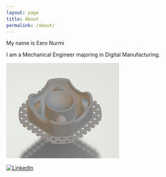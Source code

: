 ```yaml
---
layout: page
title: About
permalink: /about/
---
```


My name is Eero Nurmi

I am a Mechanical Engineer majoring in Digital Manufacturing. 

<img src="docs/images/PicoGK_fixt1.svg" alt="My first fixture using PicoGK by LEAP71" width="300">



[![LinkedIn](https://upload.wikimedia.org/wikipedia/commons/8/81/LinkedIn_icon.svg)](https://www.linkedin.com/in/eero-nurmi-/)


